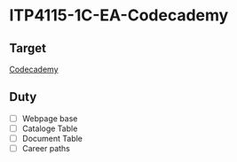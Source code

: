 # ITP4115-1C-EA-Codecademy

## Target
[Codecademy](https://www.codecademy.com/)

## Duty
 - [ ] Webpage base
 - [ ] Cataloge Table
 - [ ] Document Table
 - [ ] Career paths
